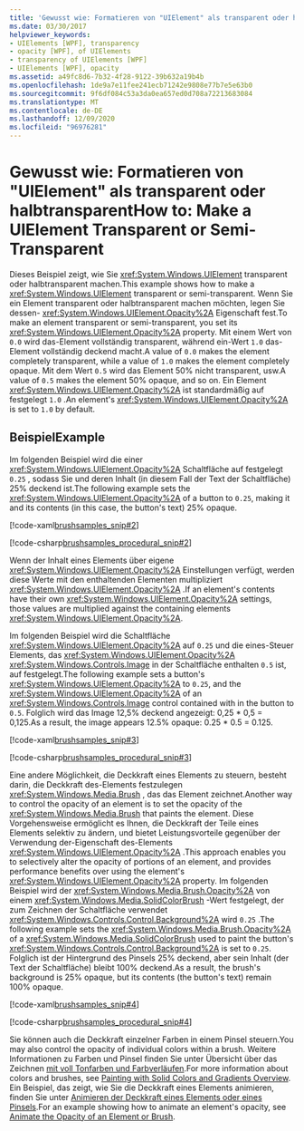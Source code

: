 ```yaml
---
title: 'Gewusst wie: Formatieren von "UIElement" als transparent oder halbtransparent'
ms.date: 03/30/2017
helpviewer_keywords:
- UIElements [WPF], transparency
- opacity [WPF], of UIElements
- transparency of UIElements [WPF]
- UIElements [WPF], opacity
ms.assetid: a49fc8d6-7b32-4f28-9122-39b632a19b4b
ms.openlocfilehash: 1de9a7e11fee241ecb71242e9808e77b7e5e63b0
ms.sourcegitcommit: 9f6df084c53a3da0ea657ed0d708a72213683084
ms.translationtype: MT
ms.contentlocale: de-DE
ms.lasthandoff: 12/09/2020
ms.locfileid: "96976281"
---
```

# <a name="how-to-make-a-uielement-transparent-or-semi-transparent"></a><span data-ttu-id="a51b9-102">Gewusst wie: Formatieren von "UIElement" als transparent oder halbtransparent</span><span class="sxs-lookup"><span data-stu-id="a51b9-102">How to: Make a UIElement Transparent or Semi-Transparent</span></span>
<span data-ttu-id="a51b9-103">Dieses Beispiel zeigt, wie Sie <xref:System.Windows.UIElement> transparent oder halbtransparent machen.</span><span class="sxs-lookup"><span data-stu-id="a51b9-103">This example shows how to make a <xref:System.Windows.UIElement> transparent or semi-transparent.</span></span> <span data-ttu-id="a51b9-104">Wenn Sie ein Element transparent oder halbtransparent machen möchten, legen Sie dessen- <xref:System.Windows.UIElement.Opacity%2A> Eigenschaft fest.</span><span class="sxs-lookup"><span data-stu-id="a51b9-104">To make an element transparent or semi-transparent, you set its <xref:System.Windows.UIElement.Opacity%2A> property.</span></span> <span data-ttu-id="a51b9-105">Mit einem Wert von `0.0` wird das-Element vollständig transparent, während ein-Wert `1.0` das-Element vollständig deckend macht.</span><span class="sxs-lookup"><span data-stu-id="a51b9-105">A value of `0.0` makes the element completely transparent, while a value of `1.0` makes the element completely opaque.</span></span> <span data-ttu-id="a51b9-106">Mit dem Wert `0.5` wird das Element 50% nicht transparent, usw.</span><span class="sxs-lookup"><span data-stu-id="a51b9-106">A value of `0.5` makes the element 50% opaque, and so on.</span></span> <span data-ttu-id="a51b9-107">Ein Element <xref:System.Windows.UIElement.Opacity%2A> ist standardmäßig auf festgelegt `1.0` .</span><span class="sxs-lookup"><span data-stu-id="a51b9-107">An element's <xref:System.Windows.UIElement.Opacity%2A> is set to `1.0` by default.</span></span>  
  
## <a name="example"></a><span data-ttu-id="a51b9-108">Beispiel</span><span class="sxs-lookup"><span data-stu-id="a51b9-108">Example</span></span>  
 <span data-ttu-id="a51b9-109">Im folgenden Beispiel wird die einer <xref:System.Windows.UIElement.Opacity%2A> Schaltfläche auf festgelegt `0.25` , sodass Sie und deren Inhalt (in diesem Fall der Text der Schaltfläche) 25% deckend ist.</span><span class="sxs-lookup"><span data-stu-id="a51b9-109">The following example sets the <xref:System.Windows.UIElement.Opacity%2A> of a button to `0.25`, making it and its contents (in this case, the button's text) 25% opaque.</span></span>  
  
 [!code-xaml[brushsamples_snip#2](~/samples/snippets/csharp/VS_Snippets_Wpf/brushsamples_snip/CS/OpacityExample.xaml#2)]  
  
 [!code-csharp[brushsamples_procedural_snip#2](~/samples/snippets/csharp/VS_Snippets_Wpf/brushsamples_procedural_snip/CSharp/OpacityExample.cs#2)]  
  
 <span data-ttu-id="a51b9-110">Wenn der Inhalt eines Elements über eigene <xref:System.Windows.UIElement.Opacity%2A> Einstellungen verfügt, werden diese Werte mit den enthaltenden Elementen multipliziert <xref:System.Windows.UIElement.Opacity%2A> .</span><span class="sxs-lookup"><span data-stu-id="a51b9-110">If an element's contents have their own <xref:System.Windows.UIElement.Opacity%2A> settings, those values are multiplied against the containing elements <xref:System.Windows.UIElement.Opacity%2A>.</span></span>  
  
 <span data-ttu-id="a51b9-111">Im folgenden Beispiel wird die Schaltfläche <xref:System.Windows.UIElement.Opacity%2A> auf `0.25` und die eines-Steuer Elements, das <xref:System.Windows.UIElement.Opacity%2A> <xref:System.Windows.Controls.Image> in der Schaltfläche enthalten `0.5` ist, auf festgelegt.</span><span class="sxs-lookup"><span data-stu-id="a51b9-111">The following example sets a button's <xref:System.Windows.UIElement.Opacity%2A> to `0.25`, and the <xref:System.Windows.UIElement.Opacity%2A> of an <xref:System.Windows.Controls.Image> control contained with in the button to `0.5`.</span></span> <span data-ttu-id="a51b9-112">Folglich wird das Image 12,5% deckend angezeigt: 0,25 \* 0,5 = 0,125.</span><span class="sxs-lookup"><span data-stu-id="a51b9-112">As a result, the image appears 12.5% opaque: 0.25 \* 0.5 = 0.125.</span></span>  
  
 [!code-xaml[brushsamples_snip#3](~/samples/snippets/csharp/VS_Snippets_Wpf/brushsamples_snip/CS/OpacityExample.xaml#3)]  
  
 [!code-csharp[brushsamples_procedural_snip#3](~/samples/snippets/csharp/VS_Snippets_Wpf/brushsamples_procedural_snip/CSharp/OpacityExample.cs#3)]  
  
 <span data-ttu-id="a51b9-113">Eine andere Möglichkeit, die Deckkraft eines Elements zu steuern, besteht darin, die Deckkraft des-Elements festzulegen <xref:System.Windows.Media.Brush> , das das Element zeichnet.</span><span class="sxs-lookup"><span data-stu-id="a51b9-113">Another way to control the opacity of an element is to set the opacity of the <xref:System.Windows.Media.Brush> that paints the element.</span></span> <span data-ttu-id="a51b9-114">Diese Vorgehensweise ermöglicht es Ihnen, die Deckkraft der Teile eines Elements selektiv zu ändern, und bietet Leistungsvorteile gegenüber der Verwendung der-Eigenschaft des-Elements <xref:System.Windows.UIElement.Opacity%2A> .</span><span class="sxs-lookup"><span data-stu-id="a51b9-114">This approach enables you to selectively alter the opacity of portions of an element, and provides performance benefits over using the element's <xref:System.Windows.UIElement.Opacity%2A> property.</span></span> <span data-ttu-id="a51b9-115">Im folgenden Beispiel wird der <xref:System.Windows.Media.Brush.Opacity%2A> von einem <xref:System.Windows.Media.SolidColorBrush> -Wert festgelegt, der zum Zeichnen der Schaltfläche verwendet <xref:System.Windows.Controls.Control.Background%2A> wird `0.25` .</span><span class="sxs-lookup"><span data-stu-id="a51b9-115">The following example sets the <xref:System.Windows.Media.Brush.Opacity%2A> of a <xref:System.Windows.Media.SolidColorBrush> used to paint the button's <xref:System.Windows.Controls.Control.Background%2A> is set to `0.25`.</span></span> <span data-ttu-id="a51b9-116">Folglich ist der Hintergrund des Pinsels 25% deckend, aber sein Inhalt (der Text der Schaltfläche) bleibt 100% deckend.</span><span class="sxs-lookup"><span data-stu-id="a51b9-116">As a result, the brush's background is 25% opaque, but its contents (the button's text) remain 100% opaque.</span></span>  
  
 [!code-xaml[brushsamples_snip#4](~/samples/snippets/csharp/VS_Snippets_Wpf/brushsamples_snip/CS/OpacityExample.xaml#4)]  
  
 [!code-csharp[brushsamples_procedural_snip#4](~/samples/snippets/csharp/VS_Snippets_Wpf/brushsamples_procedural_snip/CSharp/OpacityExample.cs#4)]  
  
 <span data-ttu-id="a51b9-117">Sie können auch die Deckkraft einzelner Farben in einem Pinsel steuern.</span><span class="sxs-lookup"><span data-stu-id="a51b9-117">You may also control the opacity of individual colors within a brush.</span></span> <span data-ttu-id="a51b9-118">Weitere Informationen zu Farben und Pinsel finden Sie unter Übersicht über das Zeichnen [mit voll Tonfarben und Farbverläufen](../graphics-multimedia/painting-with-solid-colors-and-gradients-overview.md).</span><span class="sxs-lookup"><span data-stu-id="a51b9-118">For more information about colors and brushes, see [Painting with Solid Colors and Gradients Overview](../graphics-multimedia/painting-with-solid-colors-and-gradients-overview.md).</span></span> <span data-ttu-id="a51b9-119">Ein Beispiel, das zeigt, wie Sie die Deckkraft eines Elements animieren, finden Sie unter [Animieren der Deckkraft eines Elements oder eines Pinsels](../graphics-multimedia/how-to-animate-the-opacity-of-an-element-or-brush.md).</span><span class="sxs-lookup"><span data-stu-id="a51b9-119">For an example showing how to animate an element's opacity, see [Animate the Opacity of an Element or Brush](../graphics-multimedia/how-to-animate-the-opacity-of-an-element-or-brush.md).</span></span>
